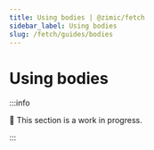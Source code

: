 ```yaml
---
title: Using bodies | @zimic/fetch
sidebar_label: Using bodies
slug: /fetch/guides/bodies
---
```


# Using bodies

:::info

🚧 This section is a work in progress.

:::
